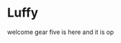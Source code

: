 # Luffy
welcome
gear five is here and it is op 
 
 
   
  
      
                       
                      
                                  
                                                  
                            
                              
                  
        
   
 
